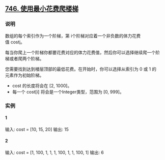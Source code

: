 ## [746. 使用最小花费爬楼梯](https://leetcode-cn.com/problems/min-cost-climbing-stairs/)

### 说明
数组的每个索引作为一个阶梯，第 i个阶梯对应着一个非负数的体力花费值 cost[i](索引从0开始)。

每当你爬上一个阶梯你都要花费对应的体力花费值，然后你可以选择继续爬一个阶梯或者爬两个阶梯。

您需要找到达到楼层顶部的最低花费。在开始时，你可以选择从索引为 0 或 1 的元素作为初始阶梯。

* cost 的长度将会在 [2, 1000]。
* 每一个 cost[i] 将会是一个Integer类型，范围为 [0, 999]。

### 实例
#### 1
输入: cost = [10, 15, 20]
输出: 15

#### 2
输入: cost = [1, 100, 1, 1, 1, 100, 1, 1, 100, 1]
输出: 6
